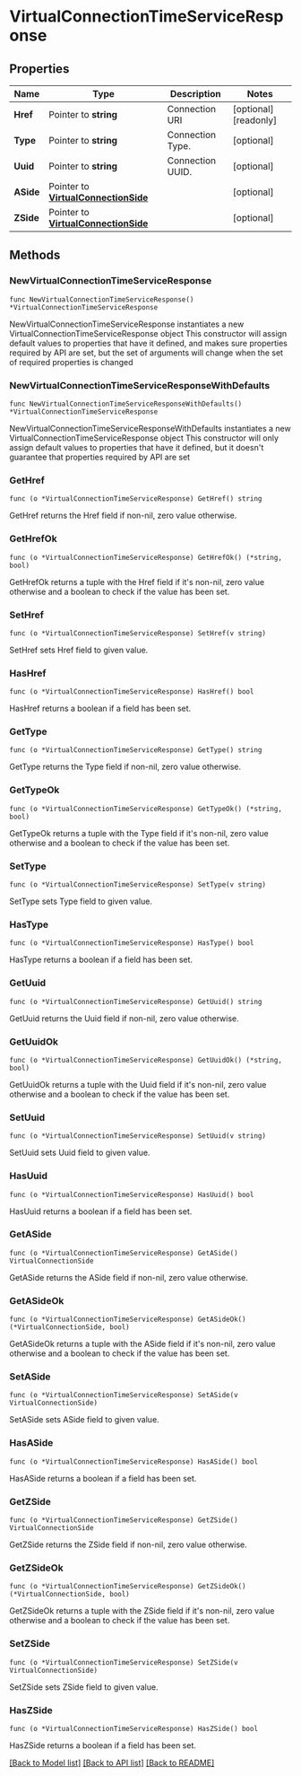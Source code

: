 # VirtualConnectionTimeServiceResponse

## Properties

Name | Type | Description | Notes
------------ | ------------- | ------------- | -------------
**Href** | Pointer to **string** | Connection URI | [optional] [readonly] 
**Type** | Pointer to **string** | Connection Type. | [optional] 
**Uuid** | Pointer to **string** | Connection UUID. | [optional] 
**ASide** | Pointer to [**VirtualConnectionSide**](VirtualConnectionSide.md) |  | [optional] 
**ZSide** | Pointer to [**VirtualConnectionSide**](VirtualConnectionSide.md) |  | [optional] 

## Methods

### NewVirtualConnectionTimeServiceResponse

`func NewVirtualConnectionTimeServiceResponse() *VirtualConnectionTimeServiceResponse`

NewVirtualConnectionTimeServiceResponse instantiates a new VirtualConnectionTimeServiceResponse object
This constructor will assign default values to properties that have it defined,
and makes sure properties required by API are set, but the set of arguments
will change when the set of required properties is changed

### NewVirtualConnectionTimeServiceResponseWithDefaults

`func NewVirtualConnectionTimeServiceResponseWithDefaults() *VirtualConnectionTimeServiceResponse`

NewVirtualConnectionTimeServiceResponseWithDefaults instantiates a new VirtualConnectionTimeServiceResponse object
This constructor will only assign default values to properties that have it defined,
but it doesn't guarantee that properties required by API are set

### GetHref

`func (o *VirtualConnectionTimeServiceResponse) GetHref() string`

GetHref returns the Href field if non-nil, zero value otherwise.

### GetHrefOk

`func (o *VirtualConnectionTimeServiceResponse) GetHrefOk() (*string, bool)`

GetHrefOk returns a tuple with the Href field if it's non-nil, zero value otherwise
and a boolean to check if the value has been set.

### SetHref

`func (o *VirtualConnectionTimeServiceResponse) SetHref(v string)`

SetHref sets Href field to given value.

### HasHref

`func (o *VirtualConnectionTimeServiceResponse) HasHref() bool`

HasHref returns a boolean if a field has been set.

### GetType

`func (o *VirtualConnectionTimeServiceResponse) GetType() string`

GetType returns the Type field if non-nil, zero value otherwise.

### GetTypeOk

`func (o *VirtualConnectionTimeServiceResponse) GetTypeOk() (*string, bool)`

GetTypeOk returns a tuple with the Type field if it's non-nil, zero value otherwise
and a boolean to check if the value has been set.

### SetType

`func (o *VirtualConnectionTimeServiceResponse) SetType(v string)`

SetType sets Type field to given value.

### HasType

`func (o *VirtualConnectionTimeServiceResponse) HasType() bool`

HasType returns a boolean if a field has been set.

### GetUuid

`func (o *VirtualConnectionTimeServiceResponse) GetUuid() string`

GetUuid returns the Uuid field if non-nil, zero value otherwise.

### GetUuidOk

`func (o *VirtualConnectionTimeServiceResponse) GetUuidOk() (*string, bool)`

GetUuidOk returns a tuple with the Uuid field if it's non-nil, zero value otherwise
and a boolean to check if the value has been set.

### SetUuid

`func (o *VirtualConnectionTimeServiceResponse) SetUuid(v string)`

SetUuid sets Uuid field to given value.

### HasUuid

`func (o *VirtualConnectionTimeServiceResponse) HasUuid() bool`

HasUuid returns a boolean if a field has been set.

### GetASide

`func (o *VirtualConnectionTimeServiceResponse) GetASide() VirtualConnectionSide`

GetASide returns the ASide field if non-nil, zero value otherwise.

### GetASideOk

`func (o *VirtualConnectionTimeServiceResponse) GetASideOk() (*VirtualConnectionSide, bool)`

GetASideOk returns a tuple with the ASide field if it's non-nil, zero value otherwise
and a boolean to check if the value has been set.

### SetASide

`func (o *VirtualConnectionTimeServiceResponse) SetASide(v VirtualConnectionSide)`

SetASide sets ASide field to given value.

### HasASide

`func (o *VirtualConnectionTimeServiceResponse) HasASide() bool`

HasASide returns a boolean if a field has been set.

### GetZSide

`func (o *VirtualConnectionTimeServiceResponse) GetZSide() VirtualConnectionSide`

GetZSide returns the ZSide field if non-nil, zero value otherwise.

### GetZSideOk

`func (o *VirtualConnectionTimeServiceResponse) GetZSideOk() (*VirtualConnectionSide, bool)`

GetZSideOk returns a tuple with the ZSide field if it's non-nil, zero value otherwise
and a boolean to check if the value has been set.

### SetZSide

`func (o *VirtualConnectionTimeServiceResponse) SetZSide(v VirtualConnectionSide)`

SetZSide sets ZSide field to given value.

### HasZSide

`func (o *VirtualConnectionTimeServiceResponse) HasZSide() bool`

HasZSide returns a boolean if a field has been set.


[[Back to Model list]](../README.md#documentation-for-models) [[Back to API list]](../README.md#documentation-for-api-endpoints) [[Back to README]](../README.md)


